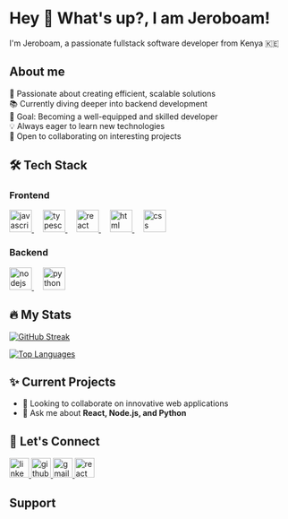 <h1 align="left">Hey 👋 What's up?, I am Jeroboam!</h1>

<!-- Introduction Section -->
<p align="left">I'm Jeroboam, a passionate fullstack software developer from Kenya 🇰🇪</p>


<!-- About Me Section -->
<h2 align="left">About me</h2>

<p align="left">
<!-- Brief description of interests and goals -->
🚀 Passionate about creating efficient, scalable solutions<br>
📚 Currently diving deeper into backend development<br>
🎯 Goal: Becoming a well-equipped and skilled developer<br>
💡 Always eager to learn new technologies<br>
🌱 Open to collaborating on interesting projects<br>
</p>

<!-- Tech Stack Section -->
<h2 align="left">🛠 Tech Stack</h2>

<h3 align="left">Frontend</h3>
<div align="left">
  <!-- Frontend technology logos -->
  <a href="https://developer.mozilla.org/en-US/docs/Web/JavaScript" target="_blank">
    <img src="https://cdn.jsdelivr.net/gh/devicons/devicon/icons/javascript/javascript-original.svg" height="40" alt="javascript logo" />
  </a>
  <img width="12" />
  <a href="https://www.typescriptlang.org/" target="_blank">
    <img src="https://cdn.jsdelivr.net/gh/devicons/devicon/icons/typescript/typescript-original.svg" height="40" alt="typescript logo" />
  </a>
  <img width="12" />
  <a href="https://reactjs.org/" target="_blank">
    <img src="https://cdn.jsdelivr.net/gh/devicons/devicon/icons/react/react-original.svg" height="40" alt="react logo" />
  </a>
  <img width="12" />
  <a href="https://developer.mozilla.org/en-US/docs/Web/HTML" target="_blank">
    <img src="https://cdn.jsdelivr.net/gh/devicons/devicon/icons/html5/html5-original.svg" height="40" alt="html logo" />
  </a>
  <img width="12" />
  <a href="https://developer.mozilla.org/en-US/docs/Web/CSS" target="_blank">
    <img src="https://cdn.jsdelivr.net/gh/devicons/devicon/icons/css3/css3-original.svg" height="40" alt="css logo" />
  </a>
</div>

<h3 align="left">Backend</h3>
<div align="left">
  <!-- Backend technology logos -->
  <a href="https://nodejs.org/" target="_blank">
    <img src="https://cdn.jsdelivr.net/gh/devicons/devicon/icons/nodejs/nodejs-original.svg" height="40" alt="nodejs logo" />
  </a>
  <img width="12" />
  <a href="https://www.python.org/" target="_blank">
    <img src="https://cdn.jsdelivr.net/gh/devicons/devicon/icons/python/python-original.svg" height="40" alt="python logo" />
  </a>
</div>

<!-- GitHub Stats Section -->
<h2 align="left">🔥 My Stats</h2>

<!-- GitHub Streak stats -->
[![GitHub Streak](https://github-readme-streak-stats.herokuapp.com/?user=Jeroboam-francis&theme=dark&hide_border=false)](https://github.com/Jeroboam-francis)

<!-- Top Programming Languages stats -->
[![Top Languages](https://github-readme-stats.vercel.app/api/top-langs/?username=Jeroboam-francis&theme=dark&hide_border=false&include_all_commits=true&count_private=true&layout=compact)](https://github.com/Jeroboam-francis)

<!-- Current Projects Section -->
<h2 align="left">✨ Current Projects</h2>

- 👯 Looking to collaborate on innovative web applications
- 💬 Ask me about **React, Node.js, and Python**

<!-- Contact Section -->
<h2 align="left">🤝 Let's Connect</h2>

<p align="left">
  <!-- Social Media and Contact Badges -->
  <a href="https://www.linkedin.com/in/jeroboam/" target="_blank">
    <img src="https://img.shields.io/static/v1?message=LinkedIn&logo=linkedin&label=&color=0077B5&logoColor=white&labelColor=&style=for-the-badge" height="35" alt="linkedin badge" />
  </a>
  <a href="https://github.com/Jeroboam-francis" target="_blank">
    <img src="https://img.shields.io/static/v1?message=GitHub&logo=github&label=&color=181717&logoColor=white&labelColor=&style=for-the-badge" height="35" alt="github badge" />
  </a>
  <a href="mailto:francisjeroboam@gmail.com" target="_blank">
    <img src="https://img.shields.io/static/v1?message=Gmail&logo=gmail&label=&color=D14836&logoColor=white&labelColor=&style=for-the-badge" height="35" alt="gmail badge" />
  </a>
  <a href="https://reactjs.org/" target="_blank">
    <img src="https://img.shields.io/static/v1?message=React&logo=react&label=&color=61DAFB&logoColor=white&labelColor=&style=for-the-badge" height="35" alt="react badge" />
  </a>
</p>

<!-- Support Section -->
<h2 align="left">Support</h2>
<!-- This section can include links for coffee support or sponsorship if needed -->
